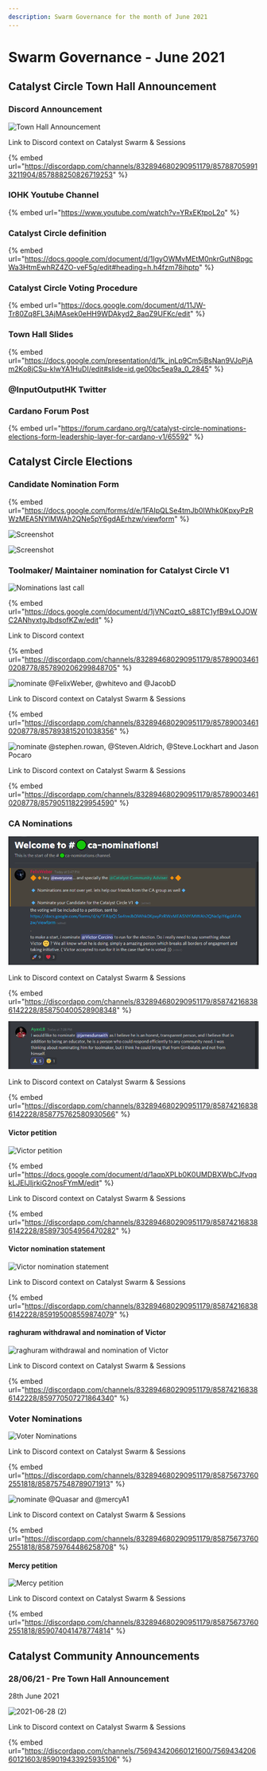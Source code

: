 ```yaml
---
description: Swarm Governance for the month of June 2021
---
```


# Swarm Governance - June 2021

## Catalyst Circle Town Hall Announcement

### Discord Announcement

![Town Hall Announcement](https://user-images.githubusercontent.com/25156451/123560426-e9f44500-d799-11eb-952d-26fe00070474.png)

Link to Discord context on Catalyst Swarm & Sessions

{% embed url="https://discordapp.com/channels/832894680290951179/857887059913211904/857888250826719253" %}

### IOHK Youtube Channel

{% embed url="https://www.youtube.com/watch?v=YRxEKtpoL2o" %}

### Catalyst Circle definition

{% embed url="https://docs.google.com/document/d/1IgyOWMvMEtM0nkrGutN8pgcWa3HtmEwhRZ4ZO-veF5g/edit#heading=h.h4fzm78ihptp" %}

### Catalyst Circle Voting Procedure

{% embed url="https://docs.google.com/document/d/11JW-Tr80Zq8FL3AjMAsek0eHH9WDAkyd2_8aqZ9UFKc/edit" %}

### Town Hall Slides

{% embed url="https://docs.google.com/presentation/d/1k_jnLp9Cm5jBsNan9VJoPjAm2Ko8jCSu-klwYA1HuDI/edit#slide=id.ge00bc5ea9a_0_2845" %}

### @InputOutputHK Twitter

### Cardano Forum Post

{% embed url="https://forum.cardano.org/t/catalyst-circle-nominations-elections-form-leadership-layer-for-cardano-v1/65592" %}

## Catalyst Circle Elections

### Candidate Nomination Form

{% embed url="https://docs.google.com/forms/d/e/1FAIpQLSe4tmJb0lWhk0KpxyPzRWzMEA5NYlMWAh2QNe5pY6gdAErhzw/viewform" %}

![Screenshot](https://user-images.githubusercontent.com/25156451/123558713-a3015200-d78f-11eb-942f-431533021ab9.png)

![Screenshot](https://user-images.githubusercontent.com/25156451/123558716-a7c60600-d78f-11eb-9f25-995f5dbacd27.png)

### Toolmaker/ Maintainer nomination for Catalyst Circle V1

![Nominations last call](https://user-images.githubusercontent.com/25156451/123558325-8cf29200-d78d-11eb-83ba-8556b9b2990f.png)

{% embed url="https://docs.google.com/document/d/1jVNCqztO_s88TC1yfB9xLOJOWC2ANhyxtgJbdsofKZw/edit" %}

Link to Discord context

{% embed url="https://discordapp.com/channels/832894680290951179/857890034610208778/857890206299848705" %}

![nominate @FelixWeber, @whitevo and @JacobD](https://user-images.githubusercontent.com/25156451/123561240-2b3b2380-d79f-11eb-8d08-1b8bf5c9f849.png)

Link to Discord context on Catalyst Swarm & Sessions

{% embed url="https://discordapp.com/channels/832894680290951179/857890034610208778/857893815201038356" %}

![nominate @stephen.rowan, @Steven.Aldrich, @Steve.Lockhart and Jason Pocaro](https://user-images.githubusercontent.com/25156451/123561325-9ab11300-d79f-11eb-874b-4c1504beeca3.png)

Link to Discord context on Catalyst Swarm & Sessions

{% embed url="https://discordapp.com/channels/832894680290951179/857890034610208778/857905118229954590" %}

### CA Nominations

![Welcome to #ca-nominations & nominate Victor Corcino](../.gitbook/assets/2021-06-27-12-.png)

Link to Discord context on Catalyst Swarm & Sessions

{% embed url="https://discordapp.com/channels/832894680290951179/858742168386142228/858750400528908348" %}

![nominate @jamesdunseith](../.gitbook/assets/2021-06-27-13-.png)

Link to Discord context on Catalyst Swarm & Sessions

{% embed url="https://discordapp.com/channels/832894680290951179/858742168386142228/858775762580930566" %}

#### Victor petition

![Victor petition](https://user-images.githubusercontent.com/25156451/123613166-1c825a00-d7fb-11eb-935f-d0fb5f57e50d.png)

{% embed url="https://docs.google.com/document/d/1aqpXPLb0K0UMDBXWbCJfvqqkLJEIJIjrkiG2nosFYmM/edit" %}

Link to Discord context on Catalyst Swarm & Sessions

{% embed url="https://discordapp.com/channels/832894680290951179/858742168386142228/858973054956470282" %}

#### Victor nomination statement

![Victor nomination statement](https://user-images.githubusercontent.com/25156451/123808566-c68be000-d8e8-11eb-8538-e5c05bc72261.png)

Link to Discord context on Catalyst Swarm & Sessions

{% embed url="https://discordapp.com/channels/832894680290951179/858742168386142228/859195008559874079" %}

#### raghuram withdrawal and nomination of Victor

![raghuram withdrawal and nomination of Victor](https://user-images.githubusercontent.com/25156451/123968112-dbcb4200-d9ae-11eb-8214-2d4e66a382be.png)

Link to Discord context on Catalyst Swarm & Sessions

{% embed url="https://discordapp.com/channels/832894680290951179/858742168386142228/859770507271864340" %}



### Voter Nominations

![Voter Nominations](https://user-images.githubusercontent.com/25156451/123561059-32adfd00-d79e-11eb-8dbe-fc036927de80.png)

Link to Discord context on Catalyst Swarm & Sessions

{% embed url="https://discordapp.com/channels/832894680290951179/858756737602551818/858757548789071913" %}

![nominate @Quasar and @mercyA1](https://user-images.githubusercontent.com/25156451/123561142-ae0fae80-d79e-11eb-9cad-8137a9111b28.png)

Link to Discord context on Catalyst Swarm & Sessions

{% embed url="https://discordapp.com/channels/832894680290951179/858756737602551818/858759764486258708" %}

#### Mercy petition

![Mercy petition](https://user-images.githubusercontent.com/25156451/123665207-f9be6880-d82f-11eb-86c2-34c9d9bfd1ec.png)

Link to Discord context on Catalyst Swarm & Sessions

{% embed url="https://discordapp.com/channels/832894680290951179/858756737602551818/859074041478774814" %}

## Catalyst Community Announcements

### 28/06/21 - Pre Town Hall Announcement

28th June 2021

![2021-06-28 (2)](https://user-images.githubusercontent.com/25156451/123624717-d206da80-d806-11eb-84f4-8db221699a11.png)

Link to Discord context on Catalyst Swarm & Sessions

{% embed url="https://discordapp.com/channels/756943420660121600/756943420660121603/859019433925935106" %}
